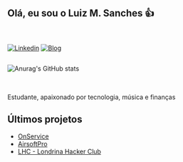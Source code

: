 ## Olá, eu sou o Luiz M. Sanches 👍 
<!--</br>

- ...

##-->
</br>

[![Linkedin](https://img.shields.io/badge/LinkedIn-0077B5?style=for-the-badge&logo=linkedin&logoColor=white)](https://www.linkedin.com/in/luizuel/)
[![Blog](https://img.shields.io/website?label=luizuel.com.br&style=for-the-badge&url=https://luizuel.com.br/)](https://luizuel.com.br)
##

![Anurag's GitHub stats](https://github-readme-stats.vercel.app/api?username=luizuel&show_icons=true&theme=radical)</br></br>
<!--![Top Langs](https://github-readme-stats.vercel.app/api/top-langs/?username=luizuel&hide_progress=true)-->

##
Estudante, apaixonado por tecnologia, música e finanças
##
## Últimos projetos
- [OnService](https://onservice.com.br)
- [AirsoftPro](https://www.airsoftpro.com.br)
- [LHC - Londrina Hacker Club](https://londrinahackerclub.com.br)
<!--### ✅ Tecnologias que eu uso no meu dia

<div style="display:inline_block" width="300">
    <img align="center" alt="HTML5" src="https://img.shields.io/badge/HTML-239120?style=for-the-badge&logo=html5&logoColor=white"/>
    <img align="center" alt="CSS" src="https://img.shields.io/badge/HTML5-E34F26?style=for-the-badge&logo=html5&logoColor=white"/>
    <img align="center" alt="CSS" src="https://img.shields.io/badge/CSS-239120?&style=for-the-badge&logo=css3&logoColor=white"/>
    <img align="center" alt="HTML5" src="https://img.shields.io/badge/CSS3-1572B6?style=for-the-badge&logo=css3&logoColor=white"/>
    <img align="center" alt="HTML5" src="https://img.shields.io/badge/Python-3776AB?style=for-the-badge&logo=python&logoColor=white"/>    
    <img align="center" alt="HTML5" src="https://img.shields.io/badge/JavaScript-F7DF1E?style=for-the-badge&logo=javascript&logoColor=black"/>
    <img align="center" alt="HTML5" src="https://img.shields.io/badge/Java-ED8B00?style=for-the-badge&logo=openjdk&logoColor=white"/>
    <img align="center" alt="HTML5" src="https://img.shields.io/badge/MySQL-00000F?style=for-the-badge&logo=mysql&logoColor=white"/>
</div>
-->
